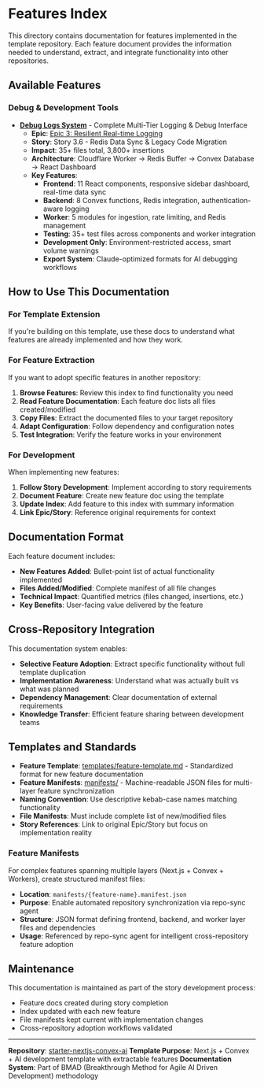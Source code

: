 # Features Index

This directory contains documentation for features implemented in the template repository. Each feature document provides the information needed to understand, extract, and integrate functionality into other repositories.

## Available Features

### Debug & Development Tools

- **[Debug Logs System](debug-logs-system.md)** - Complete Multi-Tier Logging & Debug Interface
  - **Epic**: [Epic 3: Resilient Real-time Logging](../template-development/prd/epic-3.md)
  - **Story**: Story 3.6 - Redis Data Sync & Legacy Code Migration
  - **Impact**: 35+ files total, 3,800+ insertions
  - **Architecture**: Cloudflare Worker → Redis Buffer → Convex Database → React Dashboard
  - **Key Features**:
    - **Frontend**: 11 React components, responsive sidebar dashboard, real-time data sync
    - **Backend**: 8 Convex functions, Redis integration, authentication-aware logging
    - **Worker**: 5 modules for ingestion, rate limiting, and Redis management
    - **Testing**: 35+ test files across components and worker integration
    - **Development Only**: Environment-restricted access, smart volume warnings
    - **Export System**: Claude-optimized formats for AI debugging workflows

## How to Use This Documentation

### For Template Extension

If you're building on this template, use these docs to understand what features are already implemented and how they work.

### For Feature Extraction

If you want to adopt specific features in another repository:

1. **Browse Features**: Review this index to find functionality you need
2. **Read Feature Documentation**: Each feature doc lists all files created/modified
3. **Copy Files**: Extract the documented files to your target repository
4. **Adapt Configuration**: Follow dependency and configuration notes
5. **Test Integration**: Verify the feature works in your environment

### For Development

When implementing new features:

1. **Follow Story Development**: Implement according to story requirements
2. **Document Feature**: Create new feature doc using the template
3. **Update Index**: Add feature to this index with summary information
4. **Link Epic/Story**: Reference original requirements for context

## Documentation Format

Each feature document includes:

- **New Features Added**: Bullet-point list of actual functionality implemented
- **Files Added/Modified**: Complete manifest of all file changes
- **Technical Impact**: Quantified metrics (files changed, insertions, etc.)
- **Key Benefits**: User-facing value delivered by the feature

## Cross-Repository Integration

This documentation system enables:

- **Selective Feature Adoption**: Extract specific functionality without full template duplication
- **Implementation Awareness**: Understand what was actually built vs what was planned
- **Dependency Management**: Clear documentation of external requirements
- **Knowledge Transfer**: Efficient feature sharing between development teams

## Templates and Standards

- **Feature Template**: [templates/feature-template.md](templates/feature-template.md) - Standardized format for new feature documentation
- **Feature Manifests**: [manifests/](manifests/) - Machine-readable JSON files for multi-layer feature synchronization
- **Naming Convention**: Use descriptive kebab-case names matching functionality
- **File Manifests**: Must include complete list of new/modified files
- **Story References**: Link to original Epic/Story but focus on implementation reality

### Feature Manifests

For complex features spanning multiple layers (Next.js + Convex + Workers), create structured manifest files:

- **Location**: `manifests/{feature-name}.manifest.json`
- **Purpose**: Enable automated repository synchronization via repo-sync agent
- **Structure**: JSON format defining frontend, backend, and worker layer files and dependencies
- **Usage**: Referenced by repo-sync agent for intelligent cross-repository feature adoption

## Maintenance

This documentation is maintained as part of the story development process:

- Feature docs created during story completion
- Index updated with each new feature
- File manifests kept current with implementation changes
- Cross-repository adoption workflows validated

---

**Repository**: [starter-nextjs-convex-ai](https://github.com/appydave-templates/starter-nextjs-convex-ai)
**Template Purpose**: Next.js + Convex + AI development template with extractable features
**Documentation System**: Part of BMAD (Breakthrough Method for Agile AI Driven Development) methodology
